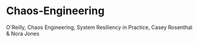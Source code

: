 # Chaos-Engineering
O'Reilly, Chaos Engineering, System Resiliency in Practice, Casey Rosenthal &amp; Nora Jones

